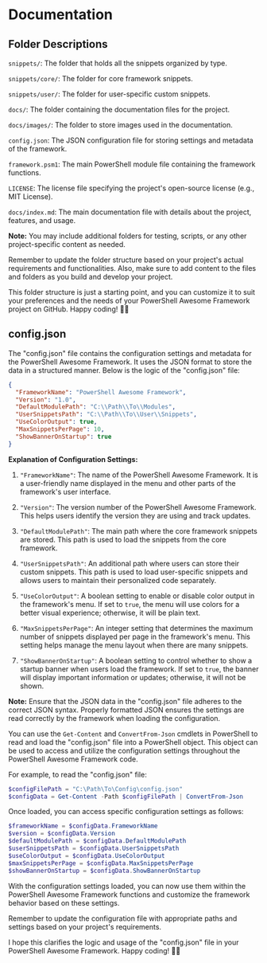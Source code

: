 # Documentation

## Folder Descriptions

`snippets/`: The folder that holds all the snippets organized by type.

`snippets/core/`: The folder for core framework snippets.

`snippets/user/`: The folder for user-specific custom snippets.

`docs/`: The folder containing the documentation files for the project.

`docs/images/`: The folder to store images used in the documentation.

`config.json`: The JSON configuration file for storing settings and metadata of the framework.

`framework.psm1`: The main PowerShell module file containing the framework functions.

`LICENSE`: The license file specifying the project's open-source license (e.g., MIT License).

`docs/index.md`: The main documentation file with details about the project, features, and usage.

**Note:** You may include additional folders for testing, scripts, or any other project-specific content as needed.

Remember to update the folder structure based on your project's actual requirements and functionalities. Also, make sure to add content to the files and folders as you build and develop your project.

This folder structure is just a starting point, and you can customize it to suit your preferences and the needs of your PowerShell Awesome Framework project on GitHub. Happy coding! 🚀😊

## config.json

The "config.json" file contains the configuration settings and metadata for the PowerShell Awesome Framework. It uses the JSON format to store the data in a structured manner. Below is the logic of the "config.json" file:

```json
{
  "FrameworkName": "PowerShell Awesome Framework",
  "Version": "1.0",
  "DefaultModulePath": "C:\\Path\\To\\Modules",
  "UserSnippetsPath": "C:\\Path\\To\\User\\Snippets",
  "UseColorOutput": true,
  "MaxSnippetsPerPage": 10,
  "ShowBannerOnStartup": true
}
```

**Explanation of Configuration Settings:**

1. `"FrameworkName"`: The name of the PowerShell Awesome Framework. It is a user-friendly name displayed in the menu and other parts of the framework's user interface.

2. `"Version"`: The version number of the PowerShell Awesome Framework. This helps users identify the version they are using and track updates.

3. `"DefaultModulePath"`: The main path where the core framework snippets are stored. This path is used to load the snippets from the core framework.

4. `"UserSnippetsPath"`: An additional path where users can store their custom snippets. This path is used to load user-specific snippets and allows users to maintain their personalized code separately.

5. `"UseColorOutput"`: A boolean setting to enable or disable color output in the framework's menu. If set to `true`, the menu will use colors for a better visual experience; otherwise, it will be plain text.

6. `"MaxSnippetsPerPage"`: An integer setting that determines the maximum number of snippets displayed per page in the framework's menu. This setting helps manage the menu layout when there are many snippets.

7. `"ShowBannerOnStartup"`: A boolean setting to control whether to show a startup banner when users load the framework. If set to `true`, the banner will display important information or updates; otherwise, it will not be shown.

**Note:** Ensure that the JSON data in the "config.json" file adheres to the correct JSON syntax. Properly formatted JSON ensures the settings are read correctly by the framework when loading the configuration.

You can use the `Get-Content` and `ConvertFrom-Json` cmdlets in PowerShell to read and load the "config.json" file into a PowerShell object. This object can be used to access and utilize the configuration settings throughout the PowerShell Awesome Framework code.

For example, to read the "config.json" file:

```powershell
$configFilePath = "C:\Path\To\Config\config.json"
$configData = Get-Content -Path $configFilePath | ConvertFrom-Json
```

Once loaded, you can access specific configuration settings as follows:

```powershell
$frameworkName = $configData.FrameworkName
$version = $configData.Version
$defaultModulePath = $configData.DefaultModulePath
$userSnippetsPath = $configData.UserSnippetsPath
$useColorOutput = $configData.UseColorOutput
$maxSnippetsPerPage = $configData.MaxSnippetsPerPage
$showBannerOnStartup = $configData.ShowBannerOnStartup
```

With the configuration settings loaded, you can now use them within the PowerShell Awesome Framework functions and customize the framework behavior based on these settings.

Remember to update the configuration file with appropriate paths and settings based on your project's requirements.

I hope this clarifies the logic and usage of the "config.json" file in your PowerShell Awesome Framework. Happy coding! 🚀😊

